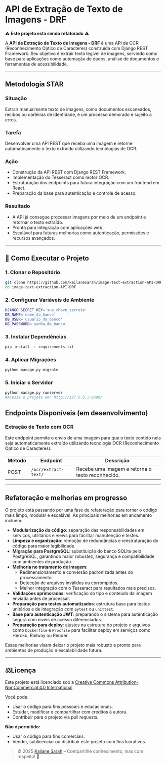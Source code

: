 # API de Extração de Texto de Imagens - DRF

⚠️ **Este projeto está sendo refatorado** ⚠️

A **API de Extração de Texto de Imagens - DRF** é uma API de OCR (Reconhecimento Óptico de Caracteres) construída com Django REST Framework. Seu objetivo é extrair texto legível de imagens, servindo como base para aplicações como automação de dados, análise de documentos e ferramentas de acessibilidade.

---

## Metodologia STAR

### Situação
Extrair manualmente texto de imagens, como documentos escaneados, recibos ou carteiras de identidade, é um processo demorado e sujeito a erros.

### Tarefa
Desenvolver uma API REST que receba uma imagem e retorne automaticamente o texto extraído utilizando tecnologias de OCR.

### Ação
- Construção da API REST com Django REST Framework.
- Implementação do Tesseract como motor OCR.
- Estruturação dos endpoints para futura integração com um frontend em React.
- Preparação da base para autenticação e controle de acesso.

### Resultado
- A API já consegue processar imagens por meio de um endpoint e retornar o texto extraído.
- Pronta para integração com aplicações web.
- Escalável para futuras melhorias como autenticação, permissões e recursos avançados.

---

## 🚀 Como Executar o Projeto

### 1.  Clonar o Repositório

```bash
git clone https://github.com/kailanesarah/image-text-extraction-API-DRF.git
cd image-text-extraction-API-DRF
```

### 2. Configurar Variáveis de Ambiente

```bash
DJANGO_SECRET_KEY='sua_chave_secreta'
DB_NAME='nome_do_banco'
DB_USER='usuario_do_banco'
DB_PASSWORD='senha_do_banco'

```

### 3. Instalar Dependências
```bash
pip install -r requirements.txt

```

### 4. Aplicar Migrações
```bash
python manage.py migrate

```

### 5. Iniciar o Servidor
```bash
python manage.py runserver
#Acesse o projeto em: http://127.0.0.1:8000/
```

## Endpoints Disponíveis (em desenvolvimento)

### Extração de Texto com OCR

Este endpoint permite o envio de uma imagem para que o texto contido nela seja automaticamente extraído utilizando tecnologia OCR (Reconhecimento Óptico de Caracteres).

| Método | Endpoint             | Descrição                                       |
|--------|----------------------|-------------------------------------------------|
| POST   | `/ocr/extract-text/` | Recebe uma imagem e retorna o texto reconhecido. |


---

## Refatoração e melhorias em progresso

O projeto está passando por uma fase de refatoração para tornar o código mais limpo, modular e escalável. As principais melhorias em andamento incluem:

- **Modularização do código**: separação das responsabilidades em serviços, utilitários e views para facilitar manutenção e testes.
- **Limpeza e organização**: remoção de redundâncias e reestruturação do código para maior legibilidade.
- **Migração para PostgreSQL**: substituição do banco SQLite pelo PostgreSQL, garantindo maior robustez, segurança e compatibilidade com ambientes de produção.
- **Melhoria no tratamento de imagem**:
  - Redimensionamento e conversão padronizada antes do processamento.
  - Detecção de arquivos inválidos ou corrompidos.
  - Melhor integração com o Tesseract para resultados mais precisos.
- **Validações aprimoradas**: verificação do tipo e conteúdo da imagem enviada antes de processar.
- **Preparação para testes automatizados**: estrutura base para testes unitários e de integração com `pytest` ou `unittest`.
- **Base para autenticação JWT**: preparando o sistema para autenticação segura com níveis de acesso diferenciados.
- **Preparação para deploy**: ajustes na estrutura do projeto e arquivos como `Dockerfile` e `Procfile` para facilitar deploy em serviços como Heroku, Railway ou Render.

Essas melhorias visam deixar o projeto mais robusto e pronto para ambientes de produção e escalabilidade futura.

---

## ⚖Licença

Este projeto está licenciado sob a [Creative Commons Attribution-NonCommercial 4.0 International](https://creativecommons.org/licenses/by-nc/4.0/deed.pt-br).

Você pode:
- Usar o código para fins pessoais e educacionais.
- Estudar, modificar e compartilhar com créditos à autora.
- Contribuir para o projeto via pull requests.

**Não é permitido:**
- Usar o código para fins comerciais.
- Vender, sublicenciar ou distribuir este projeto com fins lucrativos.

> © 2025 [Kailane Sarah](https://github.com/kailanesarah) – Compartilhe conhecimento, mas com respeito! 💜

